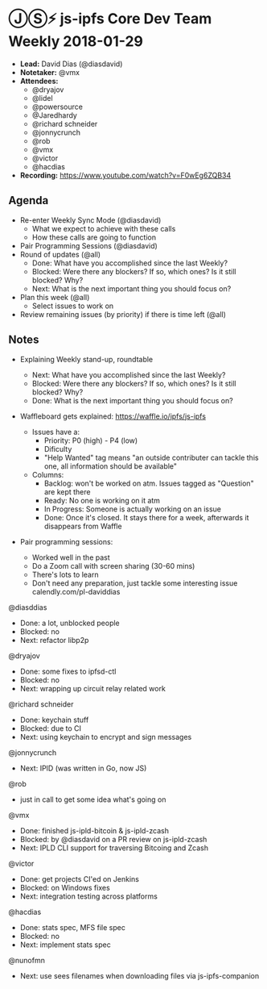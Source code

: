 # ⒿⓈ⚡️  js-ipfs Core Dev Team Weekly 2018-01-29

- **Lead:** David Dias (@diasdavid)
- **Notetaker:** @vmx
- **Attendees:**
  - @dryajov
  - @lidel
  - @powersource
  - @Jaredhardy
  - @richard schneider
  - @jonnycrunch
  - @rob
  - @vmx
  - @victor
  - @hacdias
- **Recording:** https://www.youtube.com/watch?v=F0wEg6ZQB34

## Agenda

- Re-enter Weekly Sync Mode (@diasdavid)
  - What we expect to achieve with these calls
  - How these calls are going to function
- Pair Programming Sessions (@diasdavid)
- Round of updates (@all)
  - Done: What have you accomplished since the last Weekly?
  - Blocked: Were there any blockers? If so, which ones? Is it still blocked? Why?
  - Next: What is the next important thing you should focus on?
- Plan this week (@all)
  - Select issues to work on
- Review remaining issues (by priority) if there is time left (@all)

## Notes

- Explaining Weekly stand-up, roundtable
  - Next: What have you accomplished since the last Weekly?
  - Blocked: Were there any blockers? If so, which ones? Is it still blocked? Why?
  - Done: What is the next important thing you should focus on?

- Waffleboard gets explained: https://waffle.io/ipfs/js-ipfs
  - Issues have a:
    - Priority: P0 (high) - P4 (low)
    - Dificulty
    - "Help Wanted" tag means "an outside contributer can tackle this one, all information should be available"
  - Columns:
    - Backlog: won't be worked on atm. Issues tagged as "Question" are kept there
    - Ready: No one is working on it atm
    - In Progress: Someone is actually working on an issue
    - Done: Once it's closed. It stays there for a week, afterwards it disappears from Waffle

 - Pair programming sessions:
   - Worked well in the past
   - Do a Zoom call with screen sharing (30-60 mins)
   - There's lots to learn
   - Don't need any preparation, just tackle some interesting issue
     calendly.com/pl-daviddias

@diasddias
  - Done: a lot, unblocked people
  - Blocked: no
  - Next: refactor libp2p

@dryajov
  - Done: some fixes to ipfsd-ctl
  - Blocked: no
  - Next: wrapping up circuit relay related work

@richard schneider
  - Done: keychain stuff
  - Blocked: due to CI
  - Next: using keychain to encrypt and sign messages

@jonnycrunch
  - Next: IPID (was written in Go, now JS)

@rob
  - just in call to get some idea what's going on

@vmx
  - Done: finished js-ipld-bitcoin & js-ipld-zcash
  - Blocked: by @diasdavid on a PR review on js-ipld-zcash
  - Next: IPLD CLI support for traversing Bitcoing and Zcash

@victor
  - Done: get projects CI'ed on Jenkins
  - Blocked: on Windows fixes
  - Next: integration testing across platforms

@hacdias
 - Done: stats spec, MFS file spec
 - Blocked: no
 - Next: implement stats spec

@nunofmn
 - Next: use sees filenames when downloading files via js-ipfs-companion

